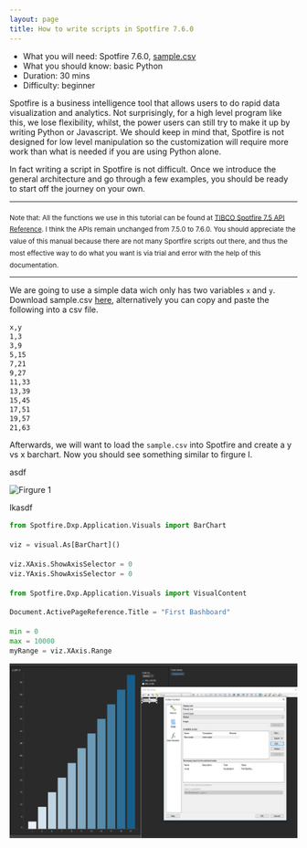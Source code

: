 ```yaml
---
layout: page
title: How to write scripts in Spotfire 7.6.0
---
```

* What you will need: Spotfire 7.6.0, [sample.csv](/extra/sample.csv/)
* What you should know: basic Python
* Duration: 30 mins
* Difficulty: beginner

Spotfire is a business intelligence tool that allows users to do rapid data visualization and analytics. Not surprisingly, for a high level program like this, we lose flexibility, whilst, the power users can still try to make it up by writing Python or Javascript. We should keep in mind that, Spotfire is not designed for low level manipulation so the customization will require more work than what is needed if you are using Python alone.

In fact writing a script in Spotfire is not difficult. Once we introduce the general architecture and go through a few examples, you should be ready to start off the journey on your own.

-------------------------
<sub> Note that: All the functions we use in this tutorial can be found at [TIBCO Spotfire 7.5 API Reference](https://docs.tibco.com/pub/doc_remote/spotfire/7.5.0/doc/api/Index.aspx). I think the APIs remain unchanged from 7.5.0 to 7.6.0. You should appreciate the value of this manual because there are not many Sportfire scripts out there, and thus the most effective way to do what you want is via trial and error with the help of this documentation.
</sub>

-------------------------
We are going to use a simple data wich only has two variables `x` and `y`. Download sample.csv [here](/extra/sample.csv/), alternatively you can copy and paste the following into a csv file.

```
x,y
1,3
3,9
5,15
7,21
9,27
11,33
13,39
15,45
17,51
19,57
21,63
```
Afterwards, we will want to load the `sample.csv` into Spotfire and create a y vs x barchart. Now you should see something similar to firgure I.

asdf

![Firgure 1](/blog/spotfire/1.png/)

lkasdf

```python
from Spotfire.Dxp.Application.Visuals import BarChart

viz = visual.As[BarChart]()

viz.XAxis.ShowAxisSelector = 0
viz.YAxis.ShowAxisSelector = 0

from Spotfire.Dxp.Application.Visuals import VisualContent

Document.ActivePageReference.Title = "First Bashboard"

min = 0 
max = 10000
myRange = viz.XAxis.Range
```

![myImg](/img/capture.png/)
